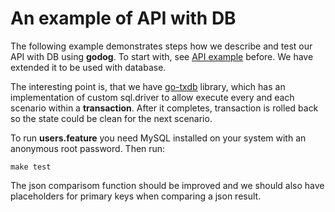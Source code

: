 # An example of API with DB

The following example demonstrates steps how we describe and test our API with DB using **godog**.
To start with, see [API example](https://github.com/DATA-DOG/godog/tree/master/examples/api) before.
We have extended it to be used with database.

The interesting point is, that we have [go-txdb](https://github.com/DATA-DOG/go-txdb) library,
which has an implementation of custom sql.driver to allow execute every and each scenario
within a **transaction**. After it completes, transaction is rolled back so the state could
be clean for the next scenario.

To run **users.feature** you need MySQL installed on your system with an anonymous root password.
Then run:

    make test

The json comparisom function should be improved and we should also have placeholders for primary
keys when comparing a json result.

